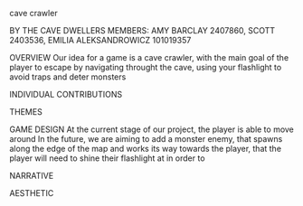 cave crawler

BY THE CAVE DWELLERS
MEMBERS: AMY BARCLAY 2407860, SCOTT 2403536, EMILIA ALEKSANDROWICZ 101019357

OVERVIEW
Our idea for a game is a cave crawler, with the main goal of the player to escape by navigating throught the cave, using your flashlight to avoid traps and deter monsters

INDIVIDUAL CONTRIBUTIONS

THEMES

GAME DESIGN
At the current stage of our project, the player is able to move around 
In the future, we are aiming to add a monster enemy, that spawns along the edge of the map and works its way towards the player, that the player will need to shine their flashlight at in order to

NARRATIVE

AESTHETIC